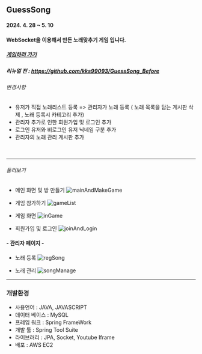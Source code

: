 ## GuessSong
#### 2024. 4. 28 ~ 5. 10
#### WebSocket을 이용해서 만든 노래맞추기 게임 입니다.
##### <a href="http://www.guessthesong.site" target="_blank">게임하러 가기</a>
##### 리뉴얼 전 : https://github.com/kks99093/GuessSong_Before
###### 변경사항
- 유저가 직접 노래리스트 등록 => 관리자가 노래 등록
  ( 노래 목록을 담는 게시판 삭제 , 노래 등록시 카테고리 추가)
- 관리자 추가로 인한 회원가입 및 로그인 추가
- 로그인 유저와 비로그인 유저 닉네임 구분 추가
- 관리자의 노래 관리 게시판 추가
</br></br></br>
----------------------------------------------
###### 둘러보기 
+ 메인 화면 및 방 만들기
![mainAndMakeGame](https://github.com/kks99093/GuessSong_Renewal/assets/66832664/afa8e253-00c8-47de-9328-54d6cf19d985)

+ 게임 참가하기
![gameList](https://github.com/kks99093/GuessSong_Renewal/assets/66832664/56d11201-bad7-46ca-a111-075a6f7f60c3)

+ 게임 화면
![inGame](https://github.com/kks99093/GuessSong_Renewal/assets/66832664/7d5c63ac-7616-42bc-ba7f-583e72a018c6)

+ 회원가입 및 로그인
![joinAndLogin](https://github.com/kks99093/GuessSong_Renewal/assets/66832664/97718444-83f3-4487-9fc5-ba42f8cc33ca)


#### - 관리자 페이지 -

+ 노래 등록
![regSong](https://github.com/kks99093/GuessSong_Renewal/assets/66832664/39e0f6e4-73ca-4d3d-9c07-215c98eac707)

+ 노래 관리
![songManage](https://github.com/kks99093/GuessSong_Renewal/assets/66832664/24a5b750-8ba7-49af-9782-acca0ee86f5a)

-------------------------------------------------
### 개발환경
+ 사용언어 : JAVA, JAVASCRIPT
+ 데이터 베이스 : MySQL
+ 프레임 워크  : Spring FrameWork
+ 개발 툴 : Spring Tool Suite
+ 라이브러리 : JPA, Socket, Youtube Iframe
+ 배포 : AWS EC2

